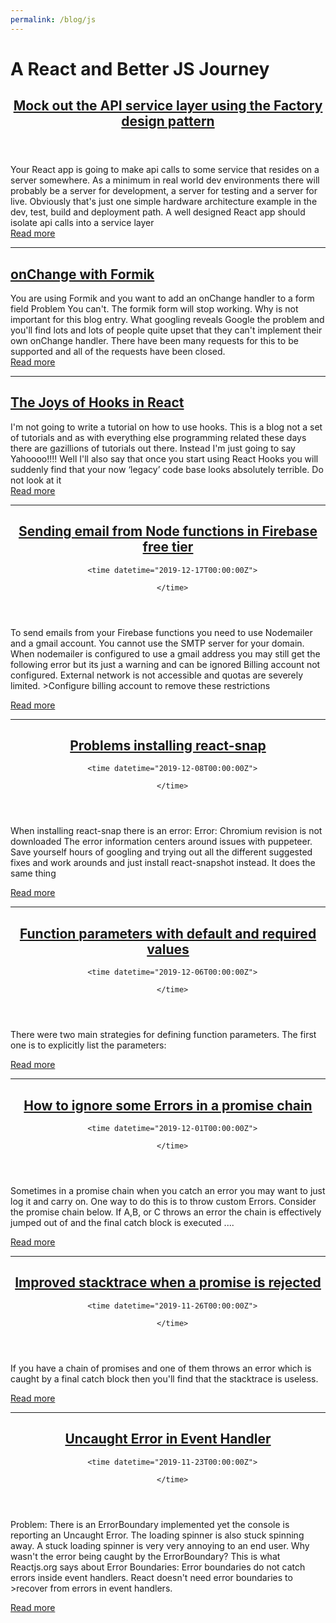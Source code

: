 ```yaml
---
permalink: /blog/js
---
```

    
# A React and Better JS Journey
 
 <article>
<header><h2><a href="/blog/js/mock-out-api-service-layer-using-the-factory-design-pattern">
Mock out the API service layer using the Factory design pattern</a></h2></header>
    
Your React app is going to make api calls to some service that resides on a server somewhere. As a minimum in real world dev environments there will probably be a server for development, a server for testing and a server for live. Obviously that's just one simple hardware architecture example in the dev, test, build and deployment path.
A well designed React app should isolate api calls into a 
service layer<br/>
<a href="/blog/js/mock-out-api-service-layer-using-the-factory-design-pattern">
Read more</a>
</article>
  
  

***
  
    
  
## [onChange with Formik](/blog/js/formik)
   
You are using Formik and you want to add an onChange handler to a form field
Problem You can't. The formik form will stop working. Why is not important for this blog entry.
What googling reveals Google the problem and you'll find lots and lots of people quite upset that they can't 
implement their own onChange handler. There have been many requests for this to be supported and all of the requests have 
been closed.<br/>
<a href="/blog/js/formik">
Read more</a>


***  
    
  
## [The Joys of Hooks in React](/blog/js/hooks-in-react)  
I'm not going to write a tutorial on how to use hooks. This is a blog not a set of tutorials and as with everything else programming related these days there are gazillions of tutorials out there.
Instead I'm just going to say Yahoooo!!!!
Well I'll also say that once you start using React Hooks you will suddenly find that your now &lsquo;legacy&rsquo; code base looks absolutely terrible.
Do not look at it<br/>
[Read more](/blog/js/hooks-in-react)



***  
    
  <article class="c-article p-list-article">
  <header>
    <h2 class="c-title c-article__title"><a href="/blog/js/firebase-nodemailer-free-account/">Sending email from Node functions in Firebase free tier</a></h2>

      <time datetime="2019-12-17T00:00:00Z">
      
      </time>
    
  </header>
  <div class="c-article__summary">
    To send emails from your Firebase functions you need to use Nodemailer and a gmail account. You cannot use the SMTP server for your domain.
When nodemailer is configured to use a gmail address you may still get the following error but its just a warning and can be ignored
 Billing account not configured. External network is not accessible and quotas are severely limited. &gt;Configure billing account to remove 
these restrictions 
  </div>
  
  <a href="/blog/js/firebase-nodemailer-free-account/" class="c-article__btn p-list-article__btn">Read more</a>
  
</article>

***
  
    
  <article class="c-article p-list-article">
  <header>
    <h2 class="c-title c-article__title"><a href="/blog/js/problems-installing-react-snap/">Problems installing react-snap</a></h2>
    
      <time datetime="2019-12-08T00:00:00Z">
        
      </time>
   
  </header>
  <div class="c-article__summary">
    When installing react-snap there is an error:
Error: Chromium revision is not downloaded
The error information centers around issues with puppeteer.
Save yourself hours of googling and trying out all the different suggested fixes and work arounds and just install react-snapshot instead. 
It does the same thing
  </div>
 

 <a href="/blog/js/problems-installing-react-snap/">Read more</a>
    
</article>

***
  
    
  <article class="c-article p-list-article">
  <header>
    <h2 class="c-title c-article__title"><a href="/blog/js/function-parameters-with-default-and-required-values-/">Function parameters with default and required values</a></h2>
    
      <time datetime="2019-12-06T00:00:00Z">
        
      </time>
    
  </header>
  <div class="c-article__summary">
    There were two main strategies for defining function parameters.
The first one is to explicitly list the parameters:

  </div>
  
  <a href="/blog/js/function-parameters-with-default-and-required-values-/" class="c-article__btn p-list-article__btn">Read more</a>
  
</article>


  ***
    
  <article class="c-article p-list-article">
  <header>
    <h2 class="c-title c-article__title"><a href="/blog/js/promise-chain-ignore-some-errors/">How to ignore some Errors in a promise chain</a></h2>
    
      <time datetime="2019-12-01T00:00:00Z">
        
      </time>
    
  </header>
  <div class="c-article__summary">
    Sometimes in a promise chain when you catch an error you may want to just log it and carry on. One way to do this is to throw custom Errors.
Consider the promise chain below. If A,B, or C throws an error the chain is effectively jumped out of and the final catch block is executed ....
  </div>
  
  <a href="/blog/js/promise-chain-ignore-some-errors/" class="c-article__btn p-list-article__btn">Read more</a>
  
</article>


  ***
    
  <article class="c-article p-list-article">
  <header>
    <h2 class="c-title c-article__title"><a href="/blog/js/promise-stacktrace/">Improved stacktrace when a promise is rejected</a></h2>
    
      <time datetime="2019-11-26T00:00:00Z">
        
      </time>
    
  </header>
  <div class="c-article__summary">
    If you have a chain of promises and one of them throws an error which is caught by a final catch block then you'll find that the stacktrace is useless.

  </div>
  
  <a href="/blog/js/promise-stacktrace/" class="c-article__btn p-list-article__btn">Read more</a>
  
</article>


  ***
    
  <article class="c-article p-list-article">
  <header>
    <h2 class="c-title c-article__title"><a href="/blog/js/uncaught-error-in-event-handler/">Uncaught Error in Event Handler</a></h2>
    
      <time datetime="2019-11-23T00:00:00Z">
        
      </time>
    
  </header>
  <div class="c-article__summary">
    Problem: There is an ErrorBoundary implemented yet the console is reporting an Uncaught Error. The loading spinner is also stuck spinning away. A stuck loading spinner is very very annoying to an end user.
Why wasn't the error being caught by the ErrorBoundary?
This is what Reactjs.org says about Error Boundaries:
 Error boundaries do not catch errors inside event handlers. React doesn't need error boundaries to &gt;recover from errors in event handlers.
  </div>
  
  <a href="/blog/js/uncaught-error-in-event-handler/" class="c-article__btn p-list-article__btn">Read more</a>
  
</article>



